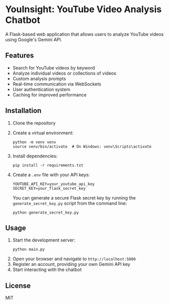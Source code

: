 # YouInsight: YouTube Video Analysis Chatbot

A Flask-based web application that allows users to analyze YouTube videos using Google's Gemini API.

## Features

- Search for YouTube videos by keyword
- Analyze individual videos or collections of videos
- Custom analysis prompts
- Real-time communication via WebSockets
- User authentication system
- Caching for improved performance

## Installation

1. Clone the repository
2. Create a virtual environment:

   ```
   python -m venv venv
   source venv/bin/activate  # On Windows: venv\Scripts\activate
   ```
3. Install dependencies:

   ```
   pip install -r requirements.txt
   ```
4. Create a `.env` file with your API keys:

   ```
   YOUTUBE_API_KEY=your_youtube_api_key
   SECRET_KEY=your_flask_secret_key
   ```

   You can generate a secure Flask secret key by running the `generate_secret_key.py` script from the command line:

   ```
   python generate_secret_key.py
   ```

## Usage

1. Start the development server:
   ```
   python main.py
   ```
2. Open your browser and navigate to `http://localhost:5000`
3. Register an account, providing your own Gemini API key
4. Start interacting with the chatbot

## License

MIT
